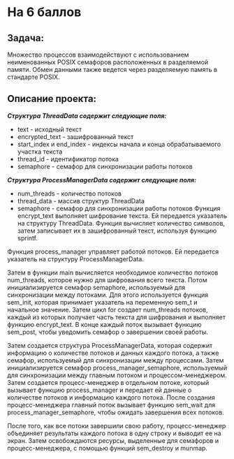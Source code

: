 # На 6 баллов
## Задача:
Множество процессов взаимодействуют с использованием неименованных POSIX семафоров расположенных в разделяемой
памяти. Обмен данными также ведется через разделяемую память в стандарте POSIX.

## Описание проекта:
***Структура ThreadData содержит следующие поля:***
- text - исходный текст
- encrypted_text - зашифрованный текст
- start_index и end_index - индексы начала и конца обрабатываемого участка текста
- thread_id - идентификатор потока
- semaphore - семафор для синхронизации работы потоков

***Структура ProcessManagerData содержит следующие поля:***
- num_threads - количество потоков
- thread_data - массив структур ThreadData
- semaphore - семафор для синхронизации работы потоков
Функция encrypt_text выполняет шифрование текста. Ей передается указатель на структуру ThreadData. Функция вычисляет количество символов, затем записывает их в зашифрованный текст, используя функцию sprintf. 

Функция process_manager управляет работой потоков. Ей передается указатель на структуру ProcessManagerData.

Затем в функции main вычисляется необходимое количество потоков num_threads, которое нужно для шифрования всего текста.
Потом инициализируется семафор semaphore, используемый для синхронизации между потоками. Для этого используется функция sem_init, которая принимает указатель на переменную sem_t и начальное значение. Затем цикл for создает num_threads потоков, каждый из которых получает часть текста для шифрования и выполняет функцию encrypt_text. В конце каждый поток вызывает функцию sem_post, чтобы уведомить семафор о завершении своей работы.

Затем создается структура ProcessManagerData, которая содержит информацию о количестве потоков и данных каждого потока, а также семафор, используемый для синхронизации между процессами. Затем инициализируется семафор process_manager_semaphore, используемый для синхронизации между главным потоком и процессом-менеджером. Затем создается процесс-менеджер в отдельном потоке, который вызывает функцию process_manager и передает ей данные о количестве потоков и информацию каждого потока. После создания процесс-менеджера главный поток вызывает функцию sem_wait для process_manager_semaphore, чтобы ожидать завершения всех потоков.

После того, как все потоки завершили свою работу, процесс-менеджер объединяет результаты каждого потока в одну строку и выводит ее на экран. Затем освобождаются ресурсы, выделенные для семафоров и процесс-менеджера, с помощью функций sem_destroy и munmap.
